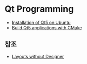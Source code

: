 # Qt Programming

- [Installation of Qt5 on Ubuntu](installation_of_qt5_on_ubuntu.md)
- [Build Qt5 applications with CMake](build_qt5_applications_with_cmake.md)











## 참조

- [Layouts without Designer](https://www.bogotobogo.com/Qt/Qt5_LayoutNotUsingDesigner.php)

